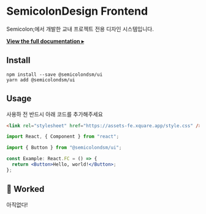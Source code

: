 # SemicolonDesign Frontend

Semicolon;에서 개발한 교내 프로젝트 전용 디자인 시스템입니다.

[**View the full documentation ▸**](https://main--60e54adc171c1d003bf97d21.chromatic.com/)

## Install

```console
npm install --save @semicolondsm/ui
yarn add @semicolondsm/ui
```

## Usage

사용하 전 반드시 아래 코드를 추가해주세요

```html
<link rel="stylesheet" href="https://assets-fe.xquare.app/style.css" />
```

```jsx
import React, { Component } from "react";

import { Button } from "@semicolondsm/ui";

const Example: React.FC = () => {
  return <Button>Hello, world!</Button>;
};
```

## 🎉 Worked

아직없다!
